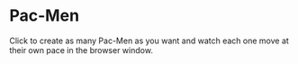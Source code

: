# Pac-Men
Click to create as many Pac-Men as you want and watch each one move at their own pace in the browser window.
